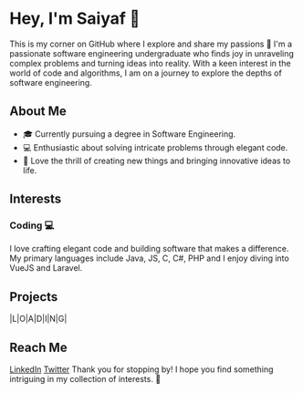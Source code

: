 # Hey, I'm Saiyaf 👋

This is my corner on GitHub where I explore and share my passions 🚀
I'm a passionate software engineering undergraduate who finds joy in unraveling complex problems and turning ideas into reality. With a keen interest in the world of code and algorithms, I am on a journey to explore the depths of software engineering.

## About Me

- 🎓 Currently pursuing a degree in Software Engineering.
- 💻 Enthusiastic about solving intricate problems through elegant code.
- 🚀 Love the thrill of creating new things and bringing innovative ideas to life.


## Interests

### Coding 💻

I love crafting elegant code and building software that makes a difference. My primary languages include Java, JS, C, C#, PHP and I enjoy diving into VueJS and Laravel.

## Projects

<!-- Here are some featured projects from this repository: 
Feel free to explore the repository and check out the various projects. -->

|L|O|A|D|I|N|G|

## Reach Me
[LinkedIn](https://www.linkedin.com/in/saiyaflareef)
[Twitter](https://twitter.com/ItzSaiyaf)
Thank you for stopping by! I hope you find something intriguing in my collection of interests. 🌟
